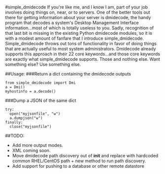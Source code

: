 #simple_dmidecode
If you're like me, and I know I am, part of your job involves doing things on, near, or to servers. One of the better
tools out there for getting information about your server is dmidecode, the handy program that decodes a system's
Desktop Management Interface information...most of which is totally useless to you. Sadly, recognition of that last
bit is missing in the existing Python dmidecode modules, so it is with a modest amount of fanfare that I introduce
simple_dmidecode.  Simple_dmidecode throws out tons of functionality in favor of doing things that are actually useful
to most system administrators. Dmidecode already supports this approach in their 22 core keywords...and those core
keywords are exactly what simple_dmidecode supports.  Those and nothing else. Want something else?  Use something else.

##Usage:
###Return a dict containing the dmidecode outputs
```
from simple_dmidecode import Dmi
a = Dmi()
myhostinfo = a.decode()
```
###Dump a JSON of the same dict
```
try:
  open("myjsonfile", "w")
  a.dumpjson("w")
finally:
  close("myjsonfile")
```
##TODO:
* Add more output modes.
* XML coming soon.
* Move dmidecode path discovery out of __init__ and replace with hardcoded common RHEL/CentOS path + new method to run path discovery.
* Add support for pushing to a database or other remote datastore

